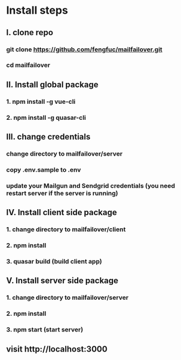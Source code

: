 # Install steps

## I. clone repo
### git clone https://github.com/fengfuc/mailfailover.git
### cd mailfailover

## II. Install global package
### 1. npm install -g vue-cli
### 2. npm install -g quasar-cli

## III. change credentials
### change directory to mailfailover/server
### copy .env.sample to .env
### update your Mailgun and Sendgrid credentials (you need restart server if the server is running)

## IV. Install client side package
### 1. change directory to mailfailover/client
### 2. npm install
### 3. quasar build (build client app)

## V. Install server side package
### 1. change directory to mailfailover/server
### 2. npm install
### 3. npm start (start server)

## visit http://localhost:3000
